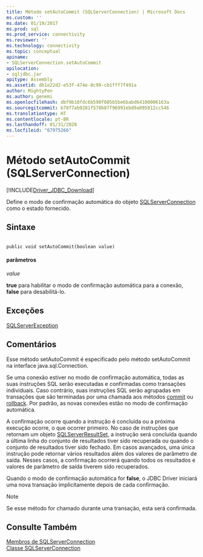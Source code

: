 ```yaml
---
title: Método setAutoCommit (SQLServerConnection) | Microsoft Docs
ms.custom: ''
ms.date: 01/19/2017
ms.prod: sql
ms.prod_service: connectivity
ms.reviewer: ''
ms.technology: connectivity
ms.topic: conceptual
apiname:
- SQLServerConnection.setAutoCommit
apilocation:
- sqljdbc.jar
apitype: Assembly
ms.assetid: db1e22d2-e53f-474e-8c99-cb1fff7f491a
author: MightyPen
ms.author: genemi
ms.openlocfilehash: dbf9b18fdc6b590f085b5be6babd64100006163a
ms.sourcegitcommit: b78f7ab9281f570b87f96991ebd9a095812cc546
ms.translationtype: HT
ms.contentlocale: pt-BR
ms.lasthandoff: 01/31/2020
ms.locfileid: "67975266"
---
```

# <a name="setautocommit-method-sqlserverconnection"></a>Método setAutoCommit (SQLServerConnection)
[!INCLUDE[Driver_JDBC_Download](../../../includes/driver_jdbc_download.md)]

  Define o modo de confirmação automática do objeto [SQLServerConnection](../../../connect/jdbc/reference/sqlserverconnection-class.md) como o estado fornecido.  
  
## <a name="syntax"></a>Sintaxe  
  
```  
  
public void setAutoCommit(boolean value)  
```  
  
#### <a name="parameters"></a>parâmetros  
 *value*  
  
 **true** para habilitar o modo de confirmação automática para a conexão, **false** para desabilitá-lo.  
  
## <a name="exceptions"></a>Exceções  
 [SQLServerException](../../../connect/jdbc/reference/sqlserverexception-class.md)  
  
## <a name="remarks"></a>Comentários  
 Esse método setAutoCommit é especificado pelo método setAutoCommit na interface java.sql.Connection.  
  
 Se uma conexão estiver no modo de confirmação automática, todas as suas instruções SQL serão executadas e confirmadas como transações individuais. Caso contrário, suas instruções SQL serão agrupadas em transações que são terminadas por uma chamada aos métodos [commit](../../../connect/jdbc/reference/commit-method-sqlserverconnection.md) ou [rollback](../../../connect/jdbc/reference/rollback-method-sqlserverconnection.md). Por padrão, as novas conexões estão no modo de confirmação automática.  
  
 A confirmação ocorre quando a instrução é concluída ou a próxima execução ocorre, o que ocorrer primeiro. No caso de instruções que retornam um objeto [SQLServerResultSet](../../../connect/jdbc/reference/sqlserverresultset-class.md), a instrução será concluída quando a última linha do conjunto de resultados tiver sido recuperada ou quando o conjunto de resultados tiver sido fechado. Em casos avançados, uma única instrução pode retornar vários resultados além dos valores de parâmetro de saída. Nesses casos, a confirmação ocorrerá quando todos os resultados e valores de parâmetro de saída tiverem sido recuperados.  
  
 Quando o modo de confirmação automática for **false**, o JDBC Driver iniciará uma nova transação implicitamente depois de cada confirmação.  
  
> [!NOTE]  
>  Se esse método for chamado durante uma transação, esta será confirmada.  
  
## <a name="see-also"></a>Consulte Também  
 [Membros de SQLServerConnection](../../../connect/jdbc/reference/sqlserverconnection-members.md)   
 [Classe SQLServerConnection](../../../connect/jdbc/reference/sqlserverconnection-class.md)  
  
  
